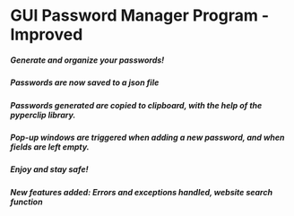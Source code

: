 # GUI Password Manager Program - Improved
##### Generate and organize your passwords!
##### Passwords are now saved to a json file
##### Passwords generated are copied to clipboard, with the help of the pyperclip library.
##### Pop-up windows are triggered when adding a new password, and when fields are left empty.
##### Enjoy and stay safe!
##### New features added: Errors and exceptions handled, website search function
